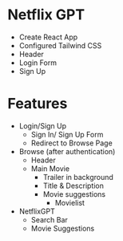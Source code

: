 # Netflix GPT

- Create React App
- Configured Tailwind CSS
- Header
- Login Form
- Sign Up

# Features
- Login/Sign Up
    - Sign In/ Sign Up Form
    - Redirect to Browse Page
- Browse (after authentication)
    - Header
    - Main Movie
        - Trailer in background
        - Title & Description
        - Movie suggestions
            - Movielist
- NetflixGPT
    - Search Bar
    - Movie Suggestions